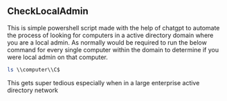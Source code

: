 ## CheckLocalAdmin

This is simple powershell script made with the help of chatgpt to automate the process of looking for computers in a active directory domain where 
you are a local admin. As normally would be required to run the below command for every single computer within the domain to determine if you were 
local admin on that computer.

```powershell
ls \\computer\\C$
```
This gets super tedious especially when in a large enterprise active directory network

